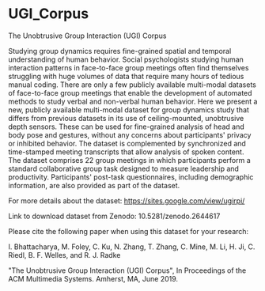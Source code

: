 # UGI_Corpus
The Unobtrusive Group Interaction (UGI) Corpus

Studying group dynamics requires fine-grained spatial and temporal understanding of human behavior. Social psychologists studying human interaction patterns in face-to-face group meetings often find themselves struggling with huge volumes of data that require many hours of tedious manual coding. There are only a few publicly available multi-modal datasets of face-to-face group meetings that enable the development of automated methods to study verbal and non-verbal human behavior.  Here we present a new, publicly available multi-modal dataset for group dynamics study that differs from previous datasets in its use of ceiling-mounted, unobtrusive depth sensors.  These can be used for fine-grained analysis of head and body pose and gestures, without any concerns about participants' privacy or inhibited behavior. The dataset is complemented by synchronized and time-stamped meeting transcripts that allow analysis of spoken content. The dataset comprises 22 group meetings in which participants perform a standard collaborative group task designed to measure leadership and productivity.  Participants' post-task questionnaires, including demographic information, are also provided as part of the dataset.  

For more details about the dataset: https://sites.google.com/view/ugirpi/

Link to download dataset from Zenodo: 10.5281/zenodo.2644617

Please cite the following paper when using this dataset for your research:

I. Bhattacharya, M. Foley, C. Ku, N. Zhang, T. Zhang, C. Mine, M. Li, H. Ji, C. Riedl, B. F. Welles, and R. J. Radke

"The Unobtrusive Group Interaction (UGI) Corpus", In Proceedings of the ACM Multimedia Systems. Amherst, MA, June 2019. 

